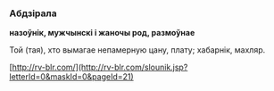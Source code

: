 ### Абдзірала
**назоўнік, мужчынскі і жаночы род, размоўнае**

Той (тая), хто вымагае непамерную цану, плату; хабарнік, махляр.

<a rel="author">[http://rv-blr.com/](http://rv-blr.com/slounik.jsp?letterId=0&maskId=0&pageId=21)</a>
